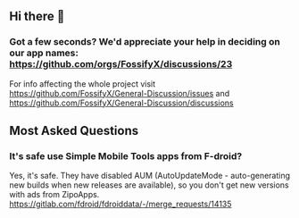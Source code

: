## Hi there 👋

### Got a few seconds? We'd appreciate your help in deciding on our app names: https://github.com/orgs/FossifyX/discussions/23

For info affecting the whole project visit https://github.com/FossifyX/General-Discussion/issues and https://github.com/FossifyX/General-Discussion/discussions

## Most Asked Questions

### It's safe use Simple Mobile Tools apps from F-droid?

Yes, it's safe. They have disabled AUM (AutoUpdateMode - auto-generating new builds when new releases are available), so you don't get new versions with ads from ZipoApps. https://gitlab.com/fdroid/fdroiddata/-/merge_requests/14135
